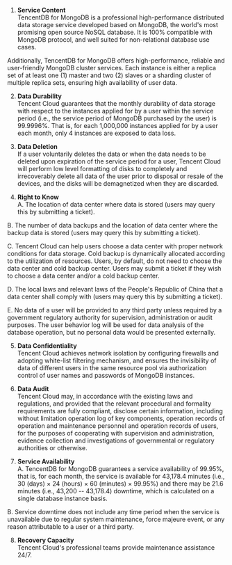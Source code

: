 1.  **Service Content** <br>
TencentDB for MongoDB is a professional high-performance distributed data storage service developed based on MongoDB, the world's most promising open source NoSQL database. It is 100% compatible with MongoDB protocol, and well suited for non-relational database use cases.

Additionally, TencentDB for MongoDB offers high-performance, reliable and user-friendly MongoDB cluster services. Each instance is either a replica set of at least one (1) master and two (2) slaves or a sharding cluster of multiple replica sets, ensuring high availability of user data.

2.  **Data Durability** <br>
Tencent Cloud guarantees that the monthly durability of data storage with respect to the instances applied for by a user within the service period (i.e., the service period of MongoDB purchased by the user) is 99.9996%. That is, for each 1,000,000 instances applied for by a user each month, only 4 instances are exposed to data loss.

3.  **Data Deletion** <br>
If a user voluntarily deletes the data or when the data needs to be deleted upon expiration of the service period for a user, Tencent Cloud will perform low level formatting of disks to completely and irrecoverably delete all data of the user prior to disposal or resale of the devices, and the disks will be demagnetized when they are discarded.

4.  **Right to Know** <br>
A.  The location of data center where data is stored (users may query this by submitting a ticket).

B.  The number of data backups and the location of data center where the backup data is stored (users may query this by submitting a ticket).

C.  Tencent Cloud can help users choose a data center with proper network conditions for data storage. Cold backup is dynamically allocated according to the utilization of resources. Users, by default, do not need to choose the data center and cold backup center. Users may submit a ticket if they wish to choose a data center and/or a cold backup center.

D.  The local laws and relevant laws of the People's Republic of China that a data center shall comply with (users may query this by submitting a ticket).

E.  No data of a user will be provided to any third party unless required by a government regulatory authority for supervision, administration or audit purposes. The user behavior log will be used for data analysis of the database operation, but no personal data would be presented externally.

5.  **Data Confidentiality** <br>
Tencent Cloud achieves network isolation by configuring firewalls and adopting white-list filtering mechanism, and ensures the invisibility of data of different users in the same resource pool via authorization control of user names and passwords of MongoDB instances.

6.  **Data Audit** <br>
Tencent Cloud may, in accordance with the existing laws and regulations, and provided that the relevant procedural and formality requirements are fully compliant, disclose certain information, including without limitation operation log of key components, operation records of operation and maintenance personnel and operation records of users, for the purposes of cooperating with supervision and administration, evidence collection and investigations of governmental or regulatory authorities or otherwise.

7.  **Service Availability** <br>
A.  TencentDB for MongoDB guarantees a service availability of 99.95%, that is, for each month, the service is available for 43,178.4 minutes (i.e., 30 (days) × 24 (hours) × 60 (minutes) × 99.95%) and there may be 21.6 minutes (i.e., 43,200 -- 43,178.4) downtime, which is calculated on a single database instance basis.

B.  Service downtime does not include any time period when the service is unavailable due to regular system maintenance, force majeure event, or any reason attributable to a user or a third party.


8.  **Recovery Capacity** <br>
Tencent Cloud's professional teams provide maintenance assistance 24/7.
